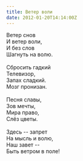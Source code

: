 ```yaml
---
title: Ветер воли
date: 2012-01-20T14:14:00Z
---
```


Ветер снов<br />
И ветер воли,<br />
И без слов<br />
Шагнуть на волю.<br />
<br />
Сбросить гадкий<br />
Телевизор,<br />
Запах сладкий.<br />
Мозг пронизан.<br />
<br />
Песня славы,<br />
Зов мечты,<br />
Мира право,<br />
Слёз цветы.<br />
<br />
Здесь -- запрет<br />
На мысль и волю,<br />
Наш завет --<br />
Быть ветром в поле!